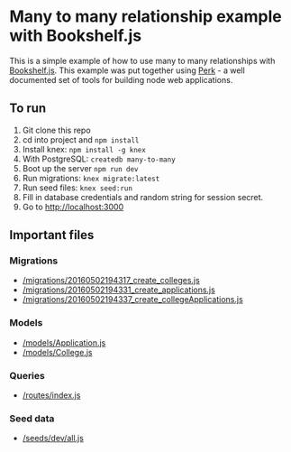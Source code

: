# Many to many relationship example with Bookshelf.js

This is a simple example of how to use many to many relationships with [Bookshelf.js](http://bookshelfjs.org/). This example was put together using [Perk](http://perkframework.com) - a well documented set of tools for building node web applications.

## To run

1. Git clone this repo
1. cd into project and `npm install`
1. Install knex: `npm install -g knex`
1. With PostgreSQL: `createdb many-to-many`
1. Boot up the server `npm run dev`
1. Run migrations: `knex migrate:latest`
1. Run seed files: `knex seed:run`
1. Fill in database credentials and random string for session secret.
1. Go to [http://localhost:3000](http://localhost:3000)

## Important files

### Migrations

* [/migrations/20160502194317_create_colleges.js](/migrations/20160502194317_create_colleges.js)
* [/migrations/20160502194331_create_applications.js](/migrations/20160502194331_create_applications.js)
* [/migrations/20160502194337_create_collegeApplications.js](/migrations/20160502194337_create_collegeApplications.js)

### Models

* [/models/Application.js](/models/Application.js)
* [/models/College.js](/models/College.js)

### Queries

* [/routes/index.js](/routes/index.js)

### Seed data

* [/seeds/dev/all.js](/seeds/dev/all.js)
